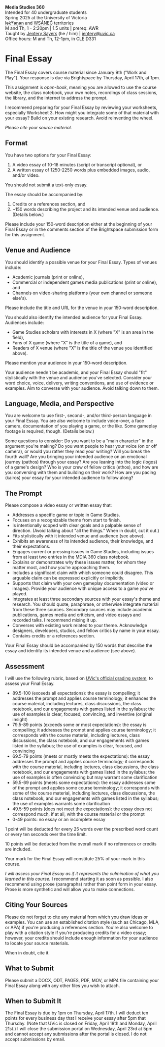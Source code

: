 **Media Studies 360**    
Intended for 40 undergraduate students     
Spring 2025 at the University of Victoria  
[lək̓ʷəŋən](https://www.songheesnation.ca/community/l-k-ng-n-traditional-territory) and [<u>W</u>SÁNEĆ](https://wsanec.com/) territories  
M and Th, 1 - 2:20pm | 1.5 units | prereq: AWR   
Taught by [Jentery Sayers](https://jntry.work/) (he / him) | [jentery@uvic.ca](mailto:jentery@uvic.ca)    
Office hours: M and Th, 12-1pm, in CLE D331    

# Final Essay

The Final Essay covers course material since January 9th ("Work and Play"). Your response is due via Brightspace by Thursday, April 17th, at 1pm.

This assignment is *open-book*, meaning you are allowed to use the course website, the class notebook, your own notes, recordings of class sessions, the library, and the internet to address the prompt.

I recommend preparing for your Final Essay by reviewing your worksheets, especially Worksheet 3. How might you integrate some of that material with your essay? Build on your existing research. Avoid reinventing the wheel.

*Please cite your source material.*

## Format 

You have two options for your Final Essay: 

1. A video essay of 10-18 minutes (script or transcript optional), or 
2. A written essay of 1250-2250 words plus embedded images, audio, and/or video. 

You should not submit a text-only essay. 

The essay should be accompanied by: 

1. Credits or a references section, and 
2. ~150 words describing the project and its intended venue and audience. (Details below.)

Please include your 150-word description either at the beginning of your Final Essay or in the comments section of the Brightspace submission form for this assignment. 

## Venue and Audience

You should identify a possible venue for your Final Essay. Types of venues include: 

* Academic journals (print or online),
* Commercial or independent games media publications (print or online), and
* Channels on video-sharing platforms (your own channel or someone else's).

Please include the title and URL for the venue in your 150-word description. 

You should also identify the intended audience for your Final Essay. Audiences include: 

* Game Studies scholars with interests in X (where "X" is an area in the field),
* Fans of X game (where "X" is the title of a game), and
* Readers of X venue (where "X" is the title of the venue you identified above).

Please mention your audience in your 150-word description. 

Your audience needn't be academic, and your Final Essay should "fit" stylistically with the venue and audience you've selected. Consider your word choice, voice, delivery, writing conventions, and use of evidence or examples. Aim to converse with your audience. Avoid talking down to them. 

## Language, Media, and Perspective 

You are welcome to use first-, second-, and/or third-person language in your Final Essay. You are also welcome to include voice-over, a face camera, documentation of you playing a game, or the like. Some gameplay footage is required, though. (Details below.)

Some questions to consider: Do you want to be a "main character" in the argument you're making? Do you want people to hear your voice (on or off camera), or would you rather they read your writing? Will you break the fourth wall? Are you bringing your intended audience on an emotional journey (pathos) through your essay? Are you leaning into the logic (logos) of a game's design? Who is your crew of fellow critics (ethos), and how are you conversing with them and building on their work? How are you pacing (kairos) your essay for your intended audience to follow along? 

## The Prompt

Please compose a video essay or written essay that: 

* Addresses a specific game or topic in Game Studies. 
* Focuses on a recognizable theme from start to finish. 
* Is intentionally scoped with clear goals and a palpable sense of direction. (Avoid talking about "all the things." When in doubt, cut it out.) 
* Fits stylistically with it intended venue and audience (see above). 
* Exhibits an awareness of its intended audience, their knowledge, and their expectations. 
* Engages current or pressing issues in Game Studies, including issues from at least two entries in the MDIA 360 class notebook. 
* Explains or demonstrates why these issues matter, for whom they matter most, and how you're approaching them. 
* Includes a significant claim with which someone could disagree. This arguable claim can be expressed explicitly or implicitly. 
* Supports that claim with your own gameplay documentation (video or images). Provide your audience with unique access to a game you've played. 
* Integrates at least three secondary sources with your essay's theme and research. You should quote, paraphrase, or otherwise integrate material from these three sources. Secondary sources may include academic publications, games media and criticism, and video essays and recorded talks. I recommend mixing it up. 
* Converses with existing work related to your theme. Acknowledge designers, developers, studios, and fellow critics by name in your essay. 
* Contains credits or a references section. 

Your Final Essay should be accompanied by 150 words that describe the essay and identify its intended venue and audience (see above).  

## Assessment 

I will use the following rubric, based on [UVic's official grading system](https://www.uvic.ca/calendar/undergrad/index.php#/policy/S1AAgoGuV?bc=true&bcCurrent=14%20-%20Grading&bcGroup=Undergraduate%20Academic%20Regulations&bcItemType=policies), to assess your Final Essay. 

* 89.5-100 (exceeds all expectations): the essay is compelling; it addresses the prompt and applies course terminology; it enhances the course material, including lectures, class discussions, the class notebook, and our engagements with games listed in the syllabus; the use of examples is clear, focused, convincing, and inventive (original insight)
* 79.5-89 points (exceeds some or most expectations): the essay is compelling; it addresses the prompt and applies course terminology; it corresponds with the course material, including lectures, class discussions, the class notebook, and our engagements with games listed in the syllabus; the use of examples is clear, focused, and convincing 
* 69.5-79 points (meets or mostly meets the expectations): the essay addresses the prompt and applies course terminology; it corresponds with the course material, including lectures, class discussions, the class notebook, and our engagements with games listed in the syllabus; the use of examples is often convincing but may warrant some clarification
* 59.5-69 points (meets some expectations): the essay addresses some of the prompt and applies some course terminology; it corresponds with some of the course material, including lectures, class discussions, the class notebook, and our engagements with games listed in the syllabus; the use of examples warrants some clarification
* 49.5-59 points (does not meet the expectations): the essay does not correspond much, if at all, with the course material or the prompt
* 0-49 points: no essay or an incomplete essay

1 point will be deducted for every 25 words over the prescribed word count or every ten seconds over the time limit.  

10 points will be deducted from the overall mark if no references or credits are included. 

Your mark for the Final Essay will constitute 25% of your mark in this course. 

*I will assess your Final Essay as if it represents the culmination of what you learned in this course.* I recommend starting it as soon as possible. I also recommend using prose (paragraphs) rather than point form in your essay. Prose is more synthetic and will allow you to make connections.

## Citing Your Sources 

Please do not forget to cite any material from which you draw ideas or examples. You can use an established citation style (such as Chicago, MLA, or APA) if you're producing a references section. You're also welcome to play with a citation style if you're producing credits for a video essay; however, your credits should include enough information for your audience to locate your source materials.   

When in doubt, cite it. 

## What to Submit 

Please submit a DOCX, ODT, PAGES, PDF, MOV, or MP4 file containing your Final Essay along with any other files you wish to attach. 

## When to Submit It

The Final Essay is due by 1pm on Thursday, April 17th. I will deduct ten points for every business day that I receive your essay after 5pm that Thursday. (Note that UVic is closed on Friday, April 18th and Monday, April 21st.) I will close the submission portal on Wednesday, April 23rd at 5pm and cannot accept any submissions after the portal is closed. I do not accept submissions by email. 

